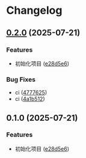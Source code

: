# Changelog

## [0.2.0](https://github.com/KarinJS/wechatv/compare/v0.1.0...v0.2.0) (2025-07-21)


### Features

* 初始化项目 ([e28d5e6](https://github.com/KarinJS/wechatv/commit/e28d5e6a156e6732a628e2327cd619966b8e5ac5))


### Bug Fixes

* ci ([4777625](https://github.com/KarinJS/wechatv/commit/4777625865e15c0c0ee63c1a7027b1623f6def66))
* ci ([4a1b512](https://github.com/KarinJS/wechatv/commit/4a1b51253d9aff58aaea2bdbe08444ffa3f5703b))

## 0.1.0 (2025-07-21)


### Features

* 初始化项目 ([e28d5e6](https://github.com/KarinJS/wechatv/commit/e28d5e6a156e6732a628e2327cd619966b8e5ac5))
